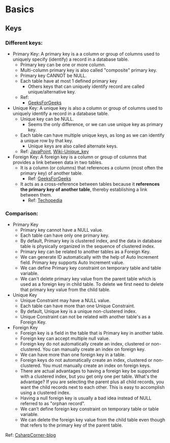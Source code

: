 # Basics

## Keys

### Different keys:

- Primary Key: A primary key is a a column or group of columns used to uniquely specify (identify) a record in a database table.
  - Primary key can be one or more column.
  - Multi-column primary key is also called "composite" primary key.
  - Primary key CANNOT be NULL.
  - Each table have at most 1 defined primary key
    - Others keys that can uniquely identify record are called unique/alternative key.
  - Ref: 
    - [GeeksForGeeks](https://www.geeksforgeeks.org/difference-between-primary-key-and-foreign-key/)
- Unique Key: A unique key is also a column or group of columns used to uniquely identify a record in a database table.
  - Unique key can be NULL. 
    - Seems the only difference, or we can use unique key as primary key.
  - Each table can have multiple unique keys, as long as we can identify a unique row by that key.
    - Unique keys are also called alternate keys.
  - Ref: [JavaPoint](https://www.javatpoint.com/unique-key-in-sql), [Wiki-Unique_key](https://en.wikipedia.org/wiki/Unique_key)
- Foreign Key: A foreign key is a column or group of columns that provides a link between data in two tables. 
  - It is a column (or columns) that references a column (most often the primary key) of another table.
    - Ref: [GeeksForGeeks](https://www.geeksforgeeks.org/difference-between-primary-key-and-foreign-key/)
  - It acts as a cross-reference between tables because it **references the primary key of another table**, thereby establishing a link between them.
    - Ref: [Techopedia](https://www.techopedia.com/definition/7272/foreign-key)

### Comparison: 

- Primary Key
  - Primary key cannot have a NULL value.
  - Each table can have only one primary key.
  - By default, Primary key is clustered index, and the data in database table is physically organized in the sequence of clustered index.
  - Primary key can be related to another tables as a Foreign Key.
  - We can generate ID automatically with the help of Auto Increment field. Primary key supports Auto Increment value.
  - We can define Primary key constraint on temporary table and table variable.
  - We can't delete primary key value from the parent table which is used as a foreign key in child table. To delete we first need to delete that primary key value from the child table.
- Unique Key
  - Unique Constraint may have a NULL value.
  - Each table can have more than one Unique Constraint.
  - By default, Unique key is a unique non-clustered index.
  - Unique Constraint can not be related with another table's as a Foreign Key.
- Foreign Key
  - Foreign key is a field in the table that is Primary key in another table.
  - Foreign key can accept multiple null value.
  - Foreign key do not automatically create an index, clustered or non-clustered. You can manually create an index on foreign key.
  - We can have more than one foreign key in a table.
  - Foreign keys do not automatically create an index, clustered or non-clustered. You must manually create an index on foreign keys.
  - There are actual advantages to having a foreign key be supported with a clustered index, but you get only one per table. What's the advantage? If you are selecting the parent plus all child records, you want the child records next to each other. This is easy to accomplish using a clustered index.
  - Having a null foreign key is usually a bad idea instead of NULL  referred to as "orphan record".
  - We can’t define foreign key constraint on temporary table or table variable.
  - We can delete the foreign key value from the child table even though that refers to the primary key of the parent table.

Ref: [CsharpCorner-blog](https://www.c-sharpcorner.com/blogs/difference-between-primary-key-unique-key-and-foreign-key1)